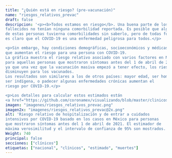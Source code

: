 ```yaml
---
title: "¿Quién está en riesgo? (pre-vacunación)"
name: "riesgos_relativos_prevac"
draft: false
descripcion: '<p><b>Todos estamos en riesgo</b>. Una buena parte de los
fallecidos no tenían ninguna comorbilidad reportada. Es posible que algunas
de estas personas tuvierna comorbilidades sin saberlo, pero de todas formas
es claro que el COVID-19 es una enfermedad peligrosa para todos.</p>

<p>Sin embargo, hay condiciones demográficas, socioeconómicos y médicas
que aumentan el riesgo para una persona con COVID-19.
La gráfica muestra el riesgo relativo asociado con varios factores en México,
para aquellas personas que mostraron síntomas antes del 1 de abril de 2021,
ya que una vez que la vacunación masiva empezó a tener efecto, los riesgos
disminuyen para los vacunados.
Los resultados son similares a los de otros países: mayor edad, ser hombre,
ser indígena, o padecer algunas enfermedades crónicas aumentan el
riesgo por COVID-19.</p>

<p>Los detalles para calcular estos estimados están
<a href="https://github.com/coronamex/visualizando/blob/master/clinicos/riesgos_relativos.r" target="_blank">aquí</a>.</p>'
imagen: "imagenes/riesgos_relativos_prevac.png"
imagen2x: "imagenes/riesgos_relativos_prevac@2x.png"
alt: 'Riesgo relativo de hospitalización y de entrar a cuidados
intensivos por COVID-19 basado en los casos en México para personas
que mostraron síntomas antes del 1 de abril de 2021. El estimador de
máxima verosimilitud y el intervalo de confianza de 95% son mostrados.'
Weight: 740
principal: false
secciones: ["clínicos"]
etiquetas: ["nacional", "clínicos", "estimado", "muertes"]
---
```

